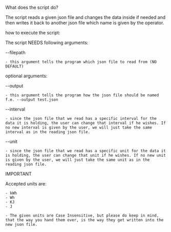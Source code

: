 What does the script do? 

The script reads a given json file and changes the data inside if needed and then writes it back to another json file which name is given by the operator. 

how to execute the script: 

The script NEEDS following arguments: 

--filepath 

    - this argument tells the program which json file to read from (NO DEFAULT)

optional arguments:

--output 
    
    - this argument tells the program how the json file should be named f.e. --output test.json

--interval 

    - since the json file that we read has a specific interval for the data it is holding, the user can change that interval if he wishes. If no new interval is given by the user, we will just take the same interval as in the reading json file. 

--unit 

    - since the json file that we read has a specific unit for the data it is holding, the user can change that unit if he wishes. If no new unit is given by the user, we will just take the same unit as in the reading json file.


IMPORTANT 

Accepted units are: 

    - kWh
    - Wh
    - KJ
    - J

    - The given units are Case Insensitive, but please do keep in mind, that the way you hand them over, is the way they get written into the new json file. 
